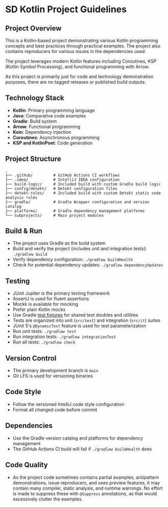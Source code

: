 # SD Kotlin Project Guidelines

## Project Overview

This is a Kotlin-based project demonstrating various Kotlin programming concepts
and best practices through practical examples. The project also contains
reproducers for various issues in the dependencies used.

The project leverages modern Kotlin features including Coroutines, KSP (Kotlin
Symbol Processing), and functional programming with Arrow.

As this project is primarily just for code and technology demonstration
purposes, there are no tagged releases or published build outputs.

## Technology Stack

- **Kotlin**: Primary programming language
- **Java**: Comparative code examples
- **Gradle**: Build system
- **Arrow**: Functional programming
- **Koin**: Dependency injection
- **Coroutines**: Asynchronous programming
- **KSP and KotlinPoet**: Code generation

## Project Structure

```text
.
├── .github/         # GitHub Actions CI workflows
├── .idea/           # IntelliJ IDEA configuration
├── build-logic/     # Included build with custom Gradle build logic
├── config/detekt/   # Detekt configuration files
├── detekt-rules/    # Included build with custom Detekt static code analysis rules
├── gradle/          # Gradle Wrapper configuration and version catalog
├── platforms/       # Gradle dependency management platforms
└── subprojects/     # Main project modules
```

## Build & Run

- The project uses Gradle as the build system
- Build and verify the project (includes unit and integration tests):
  `./gradlew build`
- Verify dependency configuration: `./gradlew buildHealth`
- Check for potential dependency updates: `./gradlew dependencyUpdates`

## Testing

- JUnit Jupiter is the primary testing framework
- AssertJ is used for fluent assertions
- Mockk is available for mocking
- Prefer plain Kotlin mocks
- Use Gradle [test fixtures](https://docs.gradle.org/current/userguide/java_testing.html#sec:java_test_fixtures) for shared test doubles and utilities
- Tests are organized into unit (`src/test`) and integration (`src/it`) suites
- JUnit 5's `@DynamicTest` feature is used for test parameterization
- Run unit tests: `./gradlew test`
- Run integration tests: `./gradlew integrationTest`
- Run all tests: `./gradlew check`

## Version Control

- The primary development branch is `main`
- Git LFS is used for versioning binaries

## Code Style

- Follow the versioned IntelliJ code style configuration
- Format all changed code before commit

## Dependencies

- Use the Gradle version catalog and platforms for dependency management
- The GitHub Actions CI build will fail if `./gradlew buildHealth` does

## Code Quality

- As the project code sometimes contains partial examples, antipattern
  demonstrations, issue reproducers, and uses preview features, it may contain
  many compiler, static analysis, and runtime warnings. No effort is made to
  suppress these with `@Suppress` annotations, as that would excessively
  clutter the examples.
